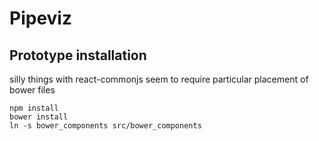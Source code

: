 # Pipeviz

## Prototype installation

silly things with react-commonjs seem to require particular placement of bower files

```
npm install
bower install
ln -s bower_components src/bower_components
```
